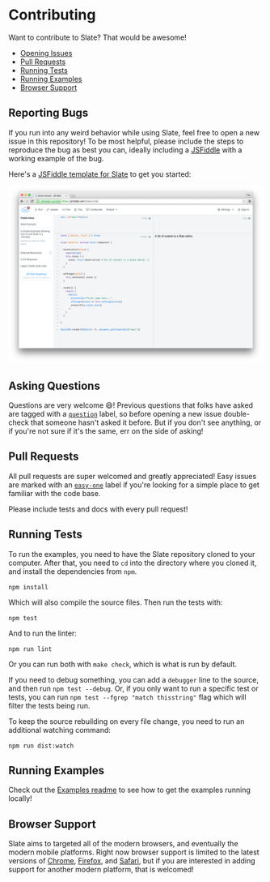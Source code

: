 
# Contributing

Want to contribute to Slate? That would be awesome!

- [Opening Issues](#opening-issues)
- [Pull Requests](#pull-requests)
- [Running Tests](#running-tests)
- [Running Examples](#running-examples)
- [Browser Support](#browser-support)


## Reporting Bugs

If you run into any weird behavior while using Slate, feel free to open a new issue in this repository! To be most helpful, please include the steps to reproduce the bug as best you can, ideally including a [JSFiddle](https://jsfiddle.net/2zokvrvt/4/) with a working example of the bug.

Here's a [JSFiddle template for Slate](https://jsfiddle.net/2zokvrvt/4/) to get you started:

[![](./docs/images/jsfiddle.png)](https://jsfiddle.net/2zokvrvt/4/)


## Asking Questions

Questions are very welcome :smile:! Previous questions that folks have asked are tagged with a [`question`](https://github.com/ianstormtaylor/slate/issues?q=is%3Aissue+is%3Aclosed+label%3Aquestion) label, so before opening a new issue double-check that someone hasn't asked it before. But if you don't see anything, or if you're not sure if it's the same, err on the side of asking!


## Pull Requests

All pull requests are super welcomed and greatly appreciated! Easy issues are marked with an [`easy-one`](https://github.com/ianstormtaylor/slate/issues?q=is%3Aopen+is%3Aissue+label%3Aeasy-one) label if you're looking for a simple place to get familiar with the code base.

Please include tests and docs with every pull request!


## Running Tests

To run the examples, you need to have the Slate repository cloned to your computer. After that, you need to `cd` into the directory where you cloned it, and install the dependencies from `npm`.

```
npm install
```

Which will also compile the source files. Then run the tests with:

```
npm test
```

And to run the linter:

```
npm run lint
```

Or you can run both with `make check`, which is what is run by default.

If you need to debug something, you can add a `debugger` line to the source, and then run `npm test --debug`. Or, if you only want to run a specific test or tests, you can run `npm test --fgrep "match thisstring"` flag which will filter the tests being run.

To keep the source rebuilding on every file change, you need to run an additional watching command:

```
npm run dist:watch
```


## Running Examples

Check out the [Examples readme](./examples) to see how to get the examples running locally!


## Browser Support

Slate aims to targeted all of the modern browsers, and eventually the modern mobile platforms. Right now browser support is limited to the latest versions of [Chrome](https://www.google.com/chrome/browser/desktop/), [Firefox](https://www.mozilla.org/en-US/firefox/new/), and [Safari](http://www.apple.com/safari/), but if you are interested in adding support for another modern platform, that is welcomed!


